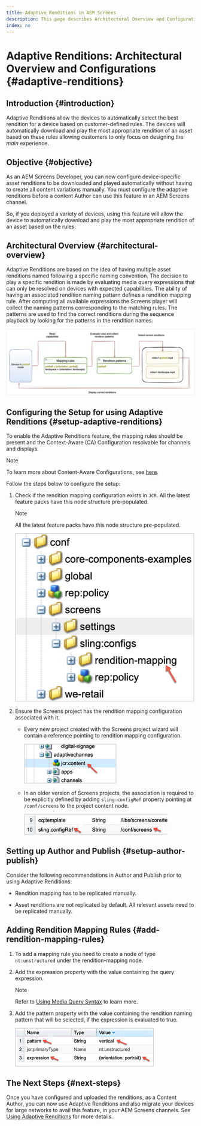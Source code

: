 ```yaml
---
title: Adaptive Renditions in AEM Screens
description: This page describes Architectural Overview and Configurations for Adaptive Renditions in AEM Screens.
index: no
---
```


# Adaptive Renditions: Architectural Overview and Configurations {#adaptive-renditions}

## Introduction {#introduction}

Adaptive Renditions allow the devices to automatically select the best rendition for a device based on customer-defined rules. The devices will automatically download and play the most appropriate rendition of an asset based on these rules allowing customers to only focus on designing the *main* experience.

## Objective {#objective}

As an AEM Screens Developer, you can now configure device-specific asset renditions to be downloaded and played automatically without having to create all content variations manually. You must configure the adaptive renditions before a content Author can use this feature in an AEM Screens channel.

So, if you deployed a variety of devices, using this feature will allow the device to automatically download and play the most appropriate rendition of an asset based on the rules.

## Architectural Overview {#architectural-overview}

Adaptive Renditions are based on the idea of having multiple asset renditions named following a specific naming convention. The decision to play a specific rendition is made by evaluating media query expressions that can only be resolved on devices with expected capabilities. The ability of having an associated rendition naming pattern defines a rendition mapping rule. After computing all available expressions the Screens player will collect the naming patterns corresponding to the matching rules. The patterns are used to find the correct renditions during the sequence playback by looking for the patterns in the rendition names.

![image](/help/user-guide/assets/adaptive-renditions/adaptive-renditions.png)

## Configuring the Setup for using Adaptive Renditions {#setup-adaptive-renditions}

To enable the Adaptive Renditions feature, the mapping rules should be present and the Context-Aware (CA) Configuration resolvable for channels and displays. 

>[!NOTE]
>To learn more about Content-Aware Configurations, see [here](https://sling.apache.org/documentation/bundles/context-aware-configuration/context-aware-configuration.html).

Follow the steps below to configure the setup:

1. Check if the rendition mapping configuration exists in `JCR`. All the latest feature packs have this node structure pre-populated.

   >[!NOTE]
   >All the latest feature packs have this node structure pre-populated.

   ![image](/help/user-guide/assets/adaptive-renditions/mapping-rules1.png)

1. Ensure the Screens project has the rendition mapping configuration associated with it.

   * Every new project created with the Screens project wizard will contain a reference pointing to rendition mapping configuration.

      ![image](/help/user-guide/assets/adaptive-renditions/mapping-rules2.png)

   * In an older version of Screens projects, the association is required to be explicitly defined by adding `sling:configRef` property pointing at `/conf/screens` to the project content node.

      ![image](/help/user-guide/assets/adaptive-renditions/mapping-rules3.png)

## Setting up Author and Publish {#setup-author-publish}

Consider the following recommendations in Author and Publish prior to using Adaptive Renditions:

* Rendition mapping has to be replicated manually.

* Asset renditions are not replicated by default. All relevant assets need to be replicated manually.

## Adding Rendition Mapping Rules {#add-rendition-mapping-rules}

1. To add a mapping rule you need to create a node of type `nt:unstructured` under the rendition-mapping node.

1. Add the expression property with the value containing the query expression.

   >[!NOTE]
   >Refer to [Using Media Query Syntax](https://developer.mozilla.org/en-US/docs/Web/CSS/Media_Queries/Using_media_queries) to learn more.

1. Add the pattern property with the value containing the rendition naming pattern that will be selected, if the expression is evaluated to true.

   ![image](/help/user-guide/assets/adaptive-renditions/mapping-rules4.png)



## The Next Steps {#next-steps}

Once you have configured and uploaded the renditions, as  a Content Author, you can now use Adaptive Renditions and also migrate your devices for large networks to avail this feature, in your AEM Screens channels. See [Using Adaptive Renditions](/help/user-guide/using-adaptive-renditions.md) for more details.

